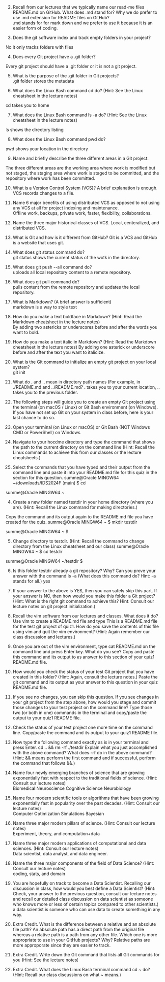 2. Recall from our lectures that we typically name our read-me files README.md on GitHub.
What does .md stand for? Why we do prefer to use .md extension for README files on GitHub?  
.md stands for for mark down and we prefer to use it because it is an easier form of coding. 

3. Does the git software index and track empty folders in your project?  

No it only tracks folders with files

4. Does every Git project have a .git folder?  

Every git project should have a .git folder or it is not a git project.

5. What is the purpose of the .git folder in Git projects?  
.git folder stores the metadata  

6. What does the Linux Bash command cd do? (Hint: See the Linux cheatsheet in the lecture notes)  

cd takes you to home   
   
7. What does the Linux Bash command ls -a do? (Hint: See the Linux cheatsheet in the lecture notes)  

ls shows the directory listing   

8. What does the Linux Bash command pwd do?

pwd shows your location in the directory       

9. Name and briefly describe the three different areas in a Git project.  

The three different areas are the working area where work is modified but not staged, the staging area where work is staged to be committed, and the repository where work has been committed.  

10. What is a Version Control System (VCS)? A brief explanation is enough.  
VCS records changes to a file.

11. Name 6 major benefits of using distributed VCS as opposed to not using any VCS at all for project indexing and maintenance.  
Offline work, backups, private work, faster, flexibility, collaborations.

12. Name the three major historical classes of VCS.
Local, centeralized, and distributed VCS. 

13. What is Git and how is it different from GitHub?
Git is a VCS and GitHub is a website that uses git.

14. What does git status command do?  
git status shows the current status of the wotk in the directory.

15. What does git push --all command do?  
uploads all local repository content to a remote repository.

16. What does git pull command do?  
pulls content from the remote repository and updates the local repository.

17. What is Markdown? (A brief answer is sufficient)  
markdown is a way to style text 

18. How do you make a text boldface in Markdown? (Hint: Read the Markdown cheatsheet in the lecture notes)  
By adding two astericks or underscores before and after the words you want to bold. 

19. How do you make a text italic in Markdown? (Hint: Read the Markdown cheatsheet in the lecture notes)
By adding one asterick or underscore before and after the text you want to italicize.

20. What is the Git command to initialize an empty git project on your local system?  
git init

21. What do . and .. mean in directory path names (For example, in ./README.md and ../README.md?
. takes you to your current location, .. takes you to the previous folder.

22. The following steps will guide you to create an empty Git project using the terminal (on macOS / Linux) or Git Bash environment (on Windows).
If you have not set up Git on your system in class before, here is your last chance to do so.
1. Open your terminal (on Linux or macOS) or Git Bash (NOT Windows CMD or PowerShell) on Windows.  
2. Navigate to your hocdme directory and type the command that shows the path to the current directory on the command line (Hint: Recall the Linux commands to achieve this from our classes or the lecture cheatsheets.)
3. Select the commands that you have typed and their output from the command line and paste it into your README.md file for this quiz in the section for this question.
   summe@Oracle MINGW64 ~/downloads/IDS2024F (main)
$ cd

summe@Oracle MINGW64 ~  

4. Create a new folder named testdir in your home directory (where you are).
(Hint: Recall the Linux command for making directories.)

Copy the command and its output again to the README.md file you have created for the quiz.
summe@Oracle MINGW64 ~
$ mkdir testdir

summe@Oracle MINGW64 ~
$

5. Change directory to testdir. (Hint: Recall the command to change directory from the Linux cheatsheet and our class)
summe@Oracle MINGW64 ~
$ cd testdir

summe@Oracle MINGW64 ~/testdir
$

6. Is this folder testdir already a git repository? Why? Can you prove your answer with the command ls -a (What does this command do? Hint: -a stands for all.)
   yes
7. If your answer to the above is YES, then you can safely skip this part.
If your answer is NO, then how would you make this folder a Git project? (Hint: What is the right git command to achieve this? Hint: Consult our lecture notes on git project initialization.)
8. Recall the vim software from our lectures and classes. What does it do?
Use vim to create a README.md file and type This is a README.md file for the test git project of quiz1.
How do you save the contents of this file using vim and quit the vim environment? (Hint: Again remember our class discussion and lectures.)
9. Once you are out of the vim environment, type cat README.md on the command line and press Enter key.
What do you see? Copy and paste this command and its output to as answer to this section of your quiz1 README.md file.
10. How would you check the status of your test Git project that you have created in this folder? (Hint: Again, consult the lecture notes.)
Paste the git command and its output as your answer to this question in your quiz README.md file.
11. If you see no changes, you can skip this question.
If you see changes in your git project from the step above, how would you stage and commit those changes to your test project on the command line?
Type those two (or both in one) commands in the terminal and copy/paste the output to your quiz1 README file.
12. Check the status of your test project one more time on the command line.
Copy/paste the command and its output to your quiz1 README file.
13. Now type the following command exactly as is in your terminal and press Enter.
cd .. && rm -rf ./testdir
Explain what you just accomplished with the above command? What does -rf do in the above command?
(Hint: && means perform the first command and if successful, perform the command that follows &&.)

23. Name four newly emerging branches of science that are growing exponentially fast with respect to the traditional fields of science. (Hint: Consult our lecture notes)  
Biomedical
Neuroscience
Cognitive Science
Neurobiology

24. Name four modern scientific tools or algorithms that have been growing exponentially fast in popularity over the past decades. (Hint: Consult our lecture notes)  
Computer
Optimization
Simulations
Bayesian  
25. Name three major modern pillars of science. (Hint: Consult our lecture notes)  
Experiment, theory, and computation+data  
26. Name three major modern applications of computational and data sciences. (Hint: Consult our lecture notes)  
Data scientist, data analyst, and data engineer.   
27. Name the three major components of the field of Data Science? (Hint: Consult our lecture notes)  
coding, stats, and domain  
28. You are hopefully on track to become a Data Scientist. Recalling our discussion in class, how would you best define a Data Scientist? (Hint: Check, your answer to the previous question, consult our lecture notes and recall our detailed class discussion on data scientist as someone who knows more or less of certain topics compared to other scientists.)  
   a data scientist is someone who can use data to create something in any way. 
29. Extra Credit. What is the difference between a relative and an absolute file path?
    An absolute path has a direct path from the original file whereas a relative path is a path from any other file. 
Which one is more appropriate to use in your GitHub projects? Why?
Relative paths are more approporate since they are easier to track.
30. Extra Credit. Write down the Git command that lists all Git commands for you (Hint: See the lecture notes)

31. Extra Credit. What does the Linux Bash terminal command cd ~ do? (Hint: Recall our class discussions on what ~ means.)
